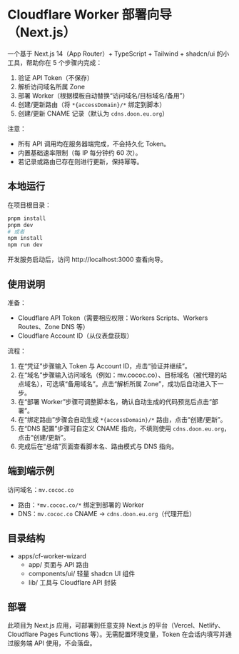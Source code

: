 # Cloudflare Worker 部署向导（Next.js）

一个基于 Next.js 14（App Router）+ TypeScript + Tailwind + shadcn/ui 的小工具，帮助你在 5 个步骤内完成：

1. 验证 API Token（不保存）
2. 解析访问域名所属 Zone
3. 部署 Worker（根据模板自动替换“访问域名/目标域名/备用”）
4. 创建/更新路由（将 `*{accessDomain}/*` 绑定到脚本）
5. 创建/更新 CNAME 记录（默认为 `cdns.doon.eu.org`）

注意：
- 所有 API 调用均在服务器端完成，不会持久化 Token。
- 内置基础速率限制（每 IP 每分钟约 60 次）。
- 若记录或路由已存在则进行更新，保持幂等。

## 本地运行

在项目根目录：

```bash
pnpm install
pnpm dev
# 或者
npm install
npm run dev
```

开发服务启动后，访问 http://localhost:3000 查看向导。

## 使用说明

准备：
- Cloudflare API Token（需要相应权限：Workers Scripts、Workers Routes、Zone DNS 等）
- Cloudflare Account ID（从仪表盘获取）

流程：
1. 在“凭证”步骤输入 Token 与 Account ID，点击“验证并继续”。
2. 在“域名”步骤输入访问域名（例如：mv.cococ.co）、目标域名（被代理的站点域名），可选填“备用域名”。点击“解析所属 Zone”，成功后自动进入下一步。
3. 在“部署 Worker”步骤可调整脚本名，确认自动生成的代码预览后点击“部署”。
4. 在“绑定路由”步骤会自动生成 `*{accessDomain}/*` 路由，点击“创建/更新”。
5. 在“DNS 配置”步骤可自定义 CNAME 指向，不填则使用 `cdns.doon.eu.org`，点击“创建/更新”。
6. 完成后在“总结”页面查看脚本名、路由模式与 DNS 指向。

## 端到端示例

访问域名：`mv.cococ.co`
- 路由：`*mv.cococ.co/*` 绑定到部署的 Worker
- DNS：`mv.cococ.co` CNAME -> `cdns.doon.eu.org`（代理开启）

## 目录结构

- apps/cf-worker-wizard
  - app/ 页面与 API 路由
  - components/ui/ 轻量 shadcn UI 组件
  - lib/ 工具与 Cloudflare API 封装

## 部署

此项目为 Next.js 应用，可部署到任意支持 Next.js 的平台（Vercel、Netlify、Cloudflare Pages Functions 等）。无需配置环境变量，Token 在会话内填写并通过服务端 API 使用，不会落盘。
